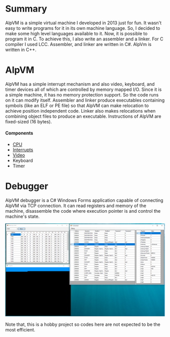 # Summary
AlpVM is a simple virtual machine I developed in 2013 just for fun. It wasn't easy to write programs for it in its own machine language. So, I decided to make some high level languages available to it.
Now, it is possible to program it in C. To achieve this, I also write an assembler and a linker. For C compiler I used LCC. Assembler, and linker are written in C#. AlpVm is written in C++.

# AlpVM
AlpVM has a simple interrupt mechanism and also video, keyboard, and timer devices all of which are controlled by memory mapped I/O.
Since it is a simple machine, it has no memory protection support. So the code runs on it can modify itself.
Assembler and linker produce executables containing symbols (like an ELF or PE file) so that AlpVM can make relocation to achieve position independent code. Linker also makes relocations when combining object files to produce an executable.
Instructions of AlpVM are fixed-sized (16 bytes).

#### Components
- [CPU](CPU.md)
- [Interrupts](Interrupts.md)
- [Video](Video.md)
- Keyboard
- Timer

# Debugger
AlpVM debugger is a C# Windows Forms application capable of connecting AlpVM via TCP connection. It can read registers and memory of the machine, disassemble the code where execution pointer is and control the machine's state.

![Debugger in action](Debugging.png)

Note that, this is a hobby project so codes here are not expected to be the most efficient.
